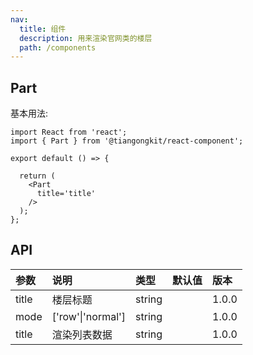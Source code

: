 ```yaml
---
nav:
  title: 组件
  description: 用来渲染官网类的楼层
  path: /components
---
```


## Part

基本用法:

```tsx
import React from 'react';
import { Part } from '@tiangongkit/react-component';

export default () => {

  return (
    <Part
      title='title'
    />
  );
};
```

## API

| 参数  | 说明              | 类型   | 默认值 | 版本  |
| :---- | :---------------- | :----- | :----- | :---- |
| title | 楼层标题          | string |        | 1.0.0 |
| mode  | ['row'\|'normal'] | string |        | 1.0.0 |
| title | 渲染列表数据      | string |        | 1.0.0 |
